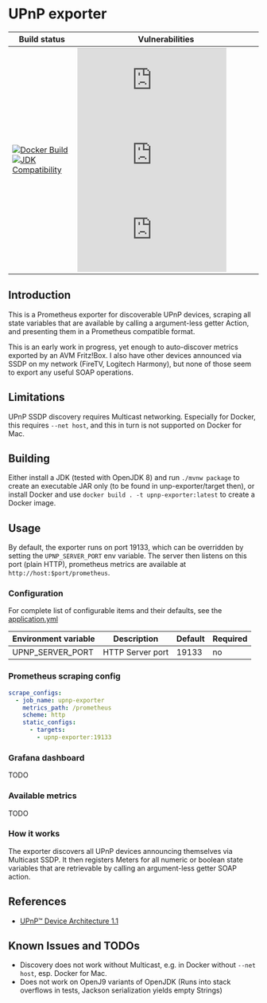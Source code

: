 # UPnP exporter

| Build status | Vulnerabilities |
|--------------|-----------------|
| [![Docker Build](https://img.shields.io/github/workflow/status/easimon/upnp-exporter/Docker%20container%20build?label=docker%20build&logo=docker&cacheSeconds=300)](https://github.com/easimon/upnp-exporter/packages) [![JDK Compatibility](https://img.shields.io/github/workflow/status/easimon/upnp-exporter/JDK%20compatibility%20tests?label=jdk%20compatibility%20tests&logo=java&cacheSeconds=300)](https://github.com/easimon/upnp-exporter/actions?query=workflow%3A%22JDK%20compatibility%20tests%22) | [![Snyk Vulnerabilities for UPNP Exporter](https://img.shields.io/snyk/vulnerabilities/github/easimon/upnp-exporter/upnp-exporter/pom.xml?label=upnp-exporter&logo=snyk&cacheSeconds=300)](https://snyk.io/test/github/easimon/upnp-exporter?targetFile=upnp-exporter/pom.xml) [![Snyk Vulnerabilities for UPnP Utils](https://img.shields.io/snyk/vulnerabilities/github/easimon/upnp-exporter/upnp-util/pom.xml?label=upnp-util&logo=snyk&cacheSeconds=300)](https://snyk.io/test/github/easimon/upnp-exporter?targetFile=upnp-util/pom.xml) [![Snyk Vulnerabilities for Parent POM](https://img.shields.io/snyk/vulnerabilities/github/easimon/upnp-exporter/pom.xml?label=parent-pom&logo=snyk&cacheSeconds=300)](https://snyk.io/test/github/easimon/upnp-exporter?targetFile=pom.xml) |

## Introduction

This is a Prometheus exporter for discoverable UPnP devices, scraping all state variables that are available by calling
a argument-less getter Action, and presenting them in a Prometheus compatible format.

This is an early work in progress, yet enough to auto-discover metrics exported by an AVM Fritz!Box.
I also have other devices announced via SSDP on my network (FireTV, Logitech Harmony), but none of those
seem to export any useful SOAP operations.

## Limitations

UPnP SSDP discovery requires Multicast networking. Especially for Docker, this requires `--net host`, and this in turn
is not supported on Docker for Mac.

## Building

Either install a JDK (tested with OpenJDK 8) and run `./mvnw package` to create an executable JAR only
(to be found in unp-exporter/target then), or install Docker and use
`docker build . -t upnp-exporter:latest` to create a Docker image.

## Usage

By default, the exporter runs on port 19133, which can be overridden by setting the `UPNP_SERVER_PORT` env
variable. The server then listens on this port (plain HTTP), prometheus metrics are
available at `http://host:$port/prometheus`.

### Configuration

For complete list of configurable items and their defaults, see the
[application.yml](./upnp-exporter/src/main/resources/application.yml)

| Environment variable | Description             | Default | Required |
|----------------------|-------------------------|---------|----------|
| UPNP_SERVER_PORT     | HTTP Server port        | 19133   | no       |

### Prometheus scraping config

```yaml
scrape_configs:
  - job_name: upnp-exporter
    metrics_path: /prometheus
    scheme: http
    static_configs:
      - targets:
        - upnp-exporter:19133
```

### Grafana dashboard

TODO

### Available metrics

TODO

### How it works

The exporter discovers all UPnP devices announcing themselves via Multicast SSDP. It then registers Meters for all
numeric or boolean state variables that are retrievable by calling an argument-less getter SOAP action.

## References

- [UPnP™ Device Architecture 1.1](http://upnp.org/specs/arch/UPnP-arch-DeviceArchitecture-v1.1.pdf)

## Known Issues and TODOs

- Discovery does not work without Multicast, e.g. in Docker without `--net host`, esp. Docker for Mac.
- Does not work on OpenJ9 variants of OpenJDK (Runs into stack overflows in tests, Jackson serialization yields empty Strings)
